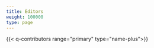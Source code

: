 ```yaml
---
title: Editors
weight: 100000
type: page
---
```

{{< q-contributors range="primary" type="name-plus">}}